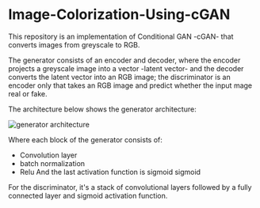 # Image-Colorization-Using-cGAN
This repository is an implementation of Conditional GAN -cGAN- that converts images from greyscale to RGB.

The generator consists of an encoder and decoder, where the encoder projects a greyscale image into a vector -latent vector- and the 
decoder converts the latent vector into an RGB image; the discriminator is an encoder only that 
takes an RGB image and predict whether the input mage real or fake.

The architecture below shows the generator architecture:

![generator architecture](https://github.com/msalhab96/Image-Colorization-Using-cGAN/blob/master/images/gen_arch.jpg)

Where each block of the generator consists of:
* Convolution layer
* batch normalization 
* Relu
And the last activation function is sigmoid sigmoid 

For the discriminator, it's a stack of convolutional layers followed by a fully connected layer and sigmoid activation function.
